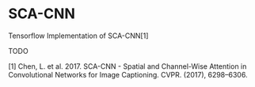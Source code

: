# SCA-CNN
Tensorflow Implementation of SCA-CNN[1] 

TODO


[1]	Chen, L. et al. 2017. SCA-CNN - Spatial and Channel-Wise Attention in Convolutional Networks for Image Captioning. CVPR. (2017), 6298–6306.

